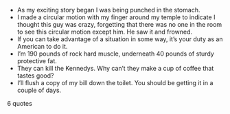  - As my exciting story began I was being punched in the stomach.
 - I made a circular motion with my finger around my temple to indicate I thought this guy was crazy, forgetting that there was no one in the room to see this circular motion except him. He saw it and frowned.
 - If you can take advantage of a situation in some way, it’s your duty as an American to do it.
 - I’m 190 pounds of rock hard muscle, underneath 40 pounds of sturdy protective fat.
 - They can kill the Kennedys. Why can’t they make a cup of coffee that tastes good?
 - I’ll flush a copy of my bill down the toilet. You should be getting it in a couple of days.

6 quotes
